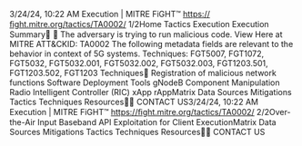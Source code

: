 3/24/24, 10:22 AM Execution | MITRE FiGHT™
https://ﬁght.mitre.org/tactics/TA0002/ 1/2Home Tactics Execution
Execution
Summary󰅂 󰅂
The adversary is trying to run malicious code. View Here at
MITRE ATT&CKID: TA0002
The following metadata
fields are relevant to the
behavior in context of 5G
systems.
Techniques: FGT5007,
FGT1072, FGT5032,
FGT5032.001,
FGT5032.002,
FGT5032.003,
FGT1203.501,
FGT1203.502, FGT1203
Techniques󰅀
Registration of malicious network functions
Software Deployment Tools
gNodeB Component Manipulation
Radio Intelligent Controller (RIC)
xApp
rAppMatrix Data Sources Mitigations Tactics Techniques Resources󰍝󰇙
CONTACT US3/24/24, 10:22 AM Execution | MITRE FiGHT™
https://ﬁght.mitre.org/tactics/TA0002/ 2/2Over-the-Air Input
Baseband API
Exploitation for Client ExecutionMatrix Data Sources Mitigations Tactics Techniques Resources󰍝󰇙
CONTACT US